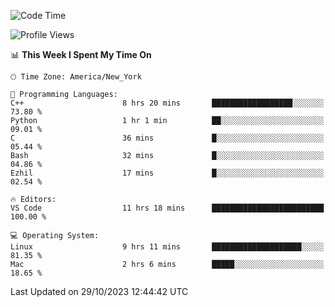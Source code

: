 <!--START_SECTION:waka-->
![Code Time](http://img.shields.io/badge/Code%20Time-571%20hrs%2010%20mins-blue)

![Profile Views](http://img.shields.io/badge/Profile%20Views-0-blue)

📊 **This Week I Spent My Time On** 

```text
🕑︎ Time Zone: America/New_York

💬 Programming Languages: 
C++                      8 hrs 20 mins       ██████████████████░░░░░░░   73.80 % 
Python                   1 hr 1 min          ██░░░░░░░░░░░░░░░░░░░░░░░   09.01 % 
C                        36 mins             █░░░░░░░░░░░░░░░░░░░░░░░░   05.44 % 
Bash                     32 mins             █░░░░░░░░░░░░░░░░░░░░░░░░   04.86 % 
Ezhil                    17 mins             █░░░░░░░░░░░░░░░░░░░░░░░░   02.54 % 

🔥 Editors: 
VS Code                  11 hrs 18 mins      █████████████████████████   100.00 % 

💻 Operating System: 
Linux                    9 hrs 11 mins       ████████████████████░░░░░   81.35 % 
Mac                      2 hrs 6 mins        █████░░░░░░░░░░░░░░░░░░░░   18.65 % 
```


 Last Updated on 29/10/2023 12:44:42 UTC
<!--END_SECTION:waka-->
